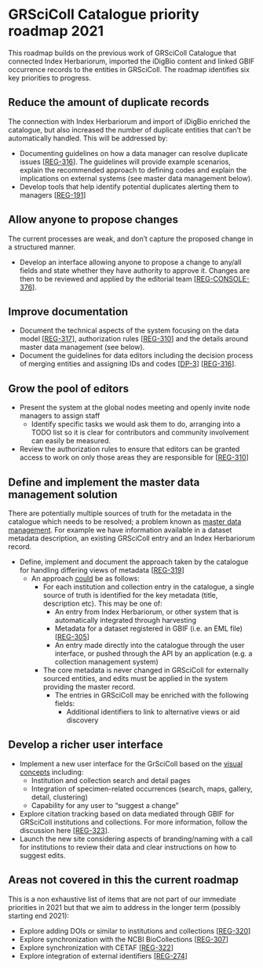 # GRSciColl Catalogue priority roadmap 2021

This roadmap builds on the previous work of GRSciColl Catalogue that connected Index Herbariorum, imported the iDigBio content and linked GBIF occurrence records to the entities in GRSciColl. The roadmap identifies six key priorities to progress.

## Reduce the amount of duplicate records

The connection with Index Herbariorum and import of iDigBio enriched the catalogue, but also increased the number of duplicate entities that can’t be automatically handled. This will be addressed by:

*   Documenting guidelines on how a data manager can resolve duplicate issues [[REG-316](https://github.com/gbif/registry/issues/316)]. The guidelines will provide example scenarios, explain the recommended approach to defining codes and explain the implications on external systems (see master data management below).
*   Develop tools that help identify potential duplicates alerting them to managers [[REG-191](https://github.com/gbif/registry/issues/191)] 


## Allow anyone to propose changes

The current processes are weak, and don’t capture the proposed change in a structured manner.

*   Develop an interface allowing anyone to propose a change to any/all fields and state whether they have authority to approve it. Changes are then to be reviewed and applied by the editorial team [[REG-CONSOLE-376](https://github.com/gbif/registry-console/issues/376)]. 

## Improve documentation

*   Document the technical aspects of the system focusing on the data model [[REG-317](https://github.com/gbif/registry/issues/317)], authorization rules [[REG-310](https://github.com/gbif/registry/issues/310)] and the details around master data management (see below).
*   Document the guidelines for data editors including the decision process of merging entities and assigning IDs and codes [[DP-3](https://github.com/gbif/data-products/issues/3)] [[REG-316](https://github.com/gbif/registry/issues/316)]. 

## Grow the pool of editors

*   Present the system at the global nodes meeting and openly invite node managers to assign staff 
    *   Identify specific tasks we would ask them to do, arranging into a TODO list so it is clear for contributors and community involvement can easily be measured.
*   Review the authorization rules to ensure that editors can be granted access to work on only those areas they are responsible for [[REG-310](https://github.com/gbif/registry/issues/310)] 

## Define and implement the master data management solution

There are potentially multiple sources of truth for the metadata in the catalogue which needs to be resolved; a problem known as [master data management](https://en.wikipedia.org/wiki/Master_data_management). For example we have information available in a dataset metadata description, an existing GRSciColl entry and an Index Herbariorum record.

*   Define, implement and document the approach taken by the catalogue for handling differing views of metadata [[REG-319](https://github.com/gbif/registry/issues/319)] 
    *   An approach <span style="text-decoration:underline;">could</span> be as follows: 
        *   For each institution and collection entry in the catalogue, a single source of truth is identified for the key metadata (title, description etc). This may be one of: 
            *   An entry from Index Herbariorum, or other system that is automatically integrated through harvesting
            *   Metadata for a dataset registered in GBIF (i.e. an EML file) [[REG-305](https://github.com/gbif/registry/issues/305)] 
            *   An entry made directly into the catalogue through the user interface, or pushed through the API by an application (e.g. a collection management system) 
        *   The core metadata is never changed in GRSciColl for externally sourced entities, and edits must be applied in the system providing the master record.
            *   The entries in GRSciColl may be enriched with the following fields:
                *   Additional identifiers to link to alternative views or aid discovery 

## Develop a richer user interface

*   Implement a new user interface for the GrSciColl based on the [visual concepts](http://labs.gbif.org/visual-concepts/) including:
    *   Institution and collection search and detail pages
    *   Integration of specimen-related occurrences (search, maps, gallery, detail, clustering)
    *   Capability for any user to “suggest a change”
*   Explore citation tracking based on data mediated through GBIF for GRSciColl institutions and collections. For more information, follow the discussion here [[REG-323](https://github.com/gbif/registry/issues/323)].
*   Launch the new site considering aspects of branding/naming with a call for institutions to review their data and clear instructions on how to suggest edits.


## Areas not covered in this the current roadmap

This is a non exhaustive list of items that are not part of our immediate priorities in 2021 but that we aim to address in the longer term (possibly starting end 2021):

*   Explore adding DOIs or similar to institutions and collections [[REG-320](https://github.com/gbif/registry/issues/320)]
*   Explore synchronization with the NCBI BioCollections [[REG-307](https://github.com/gbif/registry/issues/307)] 
*   Explore synchronization with CETAF [[REG-322](https://github.com/gbif/registry/issues/322)] 
*   Explore integration of external identifiers [[REG-274]](https://github.com/gbif/registry/issues/274)
